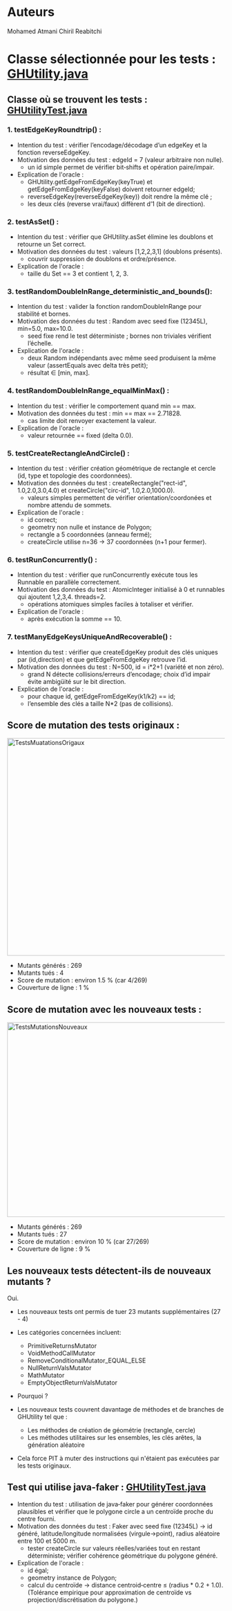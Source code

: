 # Auteurs
Mohamed Atmani
Chiril Reabitchi

# Classe sélectionnée pour les tests : [GHUtility.java](./core/src/main/java/com/graphhopper/util/GHUtility.java)

## Classe où se trouvent les tests : [GHUtilityTest.java](./core/src/test/java/com/graphhopper/util/GHUtilityTest.java)

### 1. testEdgeKeyRoundtrip() : 

* Intention du test : vérifier l’encodage/décodage d’un edgeKey et la fonction reverseEdgeKey.
* Motivation des données du test : edgeId = 7 (valeur arbitraire non nulle).
    - un id simple permet de vérifier bit‑shifts et opération paire/impair.
* Explication de l'oracle : 
    - GHUtility.getEdgeFromEdgeKey(keyTrue) et getEdgeFromEdgeKey(keyFalse) doivent retourner edgeId;
    - reverseEdgeKey(reverseEdgeKey(key)) doit rendre la même clé ;
    - les deux clés (reverse vrai/faux) diffèrent d’1 (bit de direction).

### 2. testAsSet() : 

* Intention du test : vérifier que GHUtility.asSet élimine les doublons et retourne un Set correct.
* Motivation des données du test : valeurs [1,2,2,3,1] (doublons présents).
    - couvrir suppression de doublons et ordre/présence.
* Explication de l'oracle : 
    - taille du Set == 3 et contient 1, 2, 3.

### 3. testRandomDoubleInRange_deterministic_and_bounds(): 

* Intention du test : valider la fonction randomDoubleInRange pour stabilité et bornes.
* Motivation des données du test : Random avec seed fixe (12345L), min=5.0, max=10.0.
    - seed fixe rend le test déterministe ; bornes non triviales vérifient l’échelle.
* Explication de l'oracle : 
    - deux Random indépendants avec même seed produisent la même valeur (assertEquals avec delta très petit); 
    - résultat ∈ [min, max].

### 4. testRandomDoubleInRange_equalMinMax() : 

* Intention du test : vérifier le comportement quand min == max.
* Motivation des données du test : min == max == 2.71828.
    - cas limite doit renvoyer exactement la valeur.
* Explication de l'oracle : 
    - valeur retournée == fixed (delta 0.0).

### 5. testCreateRectangleAndCircle() : 

* Intention du test : vérifier création géométrique de rectangle et cercle (id, type et topologie des coordonnées).
* Motivation des données du test : createRectangle("rect-id", 1.0,2.0,3.0,4.0) et createCircle("circ-id", 1.0,2.0,1000.0).
    - valeurs simples permettent de vérifier orientation/coordonées et nombre attendu de sommets.
* Explication de l'oracle : 
    - id correct; 
    - geometry non nulle et instance de Polygon;
    - rectangle a 5 coordonnées (anneau fermé);
    - createCircle utilise n=36 → 37 coordonnées (n+1 pour fermer).

### 6. testRunConcurrently() : 

* Intention du test : vérifier que runConcurrently exécute tous les Runnable en parallèle correctement.
* Motivation des données du test : AtomicInteger initialisé à 0 et runnables qui ajoutent 1,2,3,4. threads=2. 
    - opérations atomiques simples faciles à totaliser et vérifier.
* Explication de l'oracle : 
    - après exécution la somme == 10.

### 7. testManyEdgeKeysUniqueAndRecoverable() : 

* Intention du test : vérifier que createEdgeKey produit des clés uniques par (id,direction) et que getEdgeFromEdgeKey retrouve l’id.
* Motivation des données du test : N=500, id = i*2+1 (variété et non zéro).
    - grand N détecte collisions/erreurs d’encodage; choix d’id impair évite ambigüité sur le bit direction.
* Explication de l'oracle : 
    - pour chaque id, getEdgeFromEdgeKey(k1/k2) == id;
    - l’ensemble des clés a taille N*2 (pas de collisions).

## Score de mutation des tests originaux :

<img width="1185" height="503" alt="TestsMuatationsOrigaux" src="https://github.com/user-attachments/assets/596a9308-a3ac-48e0-a2ab-86ee1b3bc6ec" />

* Mutants générés : 269
* Mutants tués : 4
* Score de mutation : environ 1.5 % (car 4/269)
* Couverture de ligne : 1 %

## Score de mutation avec les nouveaux tests : 

<img width="1244" height="450" alt="TestsMutationsNouveaux" src="https://github.com/user-attachments/assets/cf62e37b-af81-4bb2-8f8f-961ea2801c21" />

* Mutants générés : 269
* Mutants tués : 27
* Score de mutation : environ 10 % (car 27/269)
* Couverture de ligne : 9 %

## Les nouveaux tests détectent-ils de nouveaux mutants ?

Oui.

* Les nouveaux tests ont permis de tuer 23 mutants supplémentaires (27 - 4)
* Les catégories concernées incluent:
    - PrimitiveReturnsMutator
    - VoidMethodCallMutator
    - RemoveConditionalMutator_EQUAL_ELSE 
    - NullReturnValsMutator
    - MathMutator 
    - EmptyObjectReturnValsMutator

* Pourquoi ?

* Les nouveaux tests couvrent davantage de méthodes et de branches de GHUtility tel que : 
    - Les méthodes de création de géométrie (rectangle, cercle)
    - Les méthodes utilitaires sur les ensembles, les clés arêtes, la génération aléatoire
* Cela force PIT à muter des instructions qui n'étaient pas exécutées par les tests originaux.

## Test qui utilise java-faker : [GHUtilityTest.java](./core/src/test/java/com/graphhopper/util/GHUtilityTest.java)

* Intention du test : utilisation de java‑faker pour générer coordonnées plausibles et vérifier que le polygone circle a un centroïde proche du centre fourni.
* Motivation des données du test : Faker avec seed fixe (12345L) → id généré, latitude/longitude normalisées (virgule→point), radius aléatoire entre 100 et 5000 m.
    - tester createCircle sur valeurs réelles/variées tout en restant déterministe; vérifier cohérence géométrique du polygone généré.
* Explication de l'oracle : 
    - id égal;
    - geometry instance de Polygon;
    - calcul du centroïde → distance centroid‑centre ≤ (radius * 0.2 + 1.0). (Tolérance empirique pour approximation de centroïde vs projection/discrétisation du polygone.)